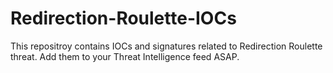 # Redirection-Roulette-IOCs
This repositroy contains IOCs and signatures related to Redirection Roulette threat. Add them to your Threat Intelligence feed ASAP.
